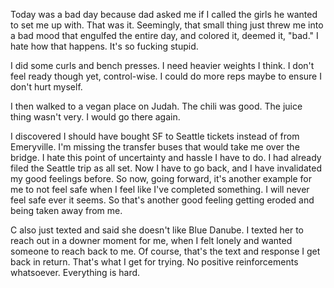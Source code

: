 Today was a bad day because dad asked me if I called the girls he wanted to set me up with. That was it. Seemingly, that small thing just threw me into a bad mood that engulfed the entire day, and colored it, deemed it, "bad." I hate how that happens. It's so fucking stupid.

I did some curls and bench presses. I need heavier weights I think. I don't feel ready though yet, control-wise. I could do more reps maybe to ensure I don't hurt myself.

I then walked to a vegan place on Judah. The chili was good. The juice thing wasn't very. I would go there again.

I discovered I should have bought SF to Seattle tickets instead of from Emeryville. I'm missing the transfer buses that would take me over the bridge. I hate this point of uncertainty and hassle I have to do. I had already filed the Seattle trip as all set. Now I have to go back, and I have invalidated my good feelings before. So now, going forward, it's another example for me to not feel safe when I feel like I've completed something. I will never feel safe ever it seems. So that's another good feeling getting eroded and being taken away from me.

C also just texted and said she doesn't like Blue Danube. I texted her to reach out in a downer moment for me, when I felt lonely and wanted someone to reach back to me. Of course, that's the text and response I get back in return. That's what I get for trying. No positive reinforcements whatsoever. Everything is hard.
